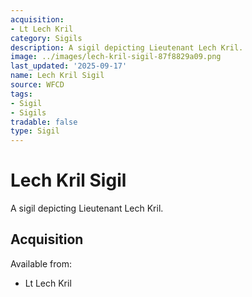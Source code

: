 ```yaml
---
acquisition:
- Lt Lech Kril
category: Sigils
description: A sigil depicting Lieutenant Lech Kril.
image: ../images/lech-kril-sigil-87f8829a09.png
last_updated: '2025-09-17'
name: Lech Kril Sigil
source: WFCD
tags:
- Sigil
- Sigils
tradable: false
type: Sigil
---
```


# Lech Kril Sigil

A sigil depicting Lieutenant Lech Kril.

## Acquisition

Available from:
- Lt Lech Kril

